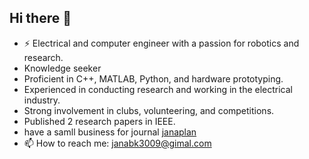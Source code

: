 ## Hi there 👋

- ⚡ Electrical and computer engineer with a passion for robotics and research.
- Knowledge seeker  
- Proficient in C++, MATLAB, Python, and hardware prototyping.
- Experienced in conducting research and working in the electrical industry.
- Strong involvement in clubs, volunteering, and competitions.
- Published 2 research papers in IEEE.
- have a samll business for journal [janaplan](https://salla.sa/janaplan)
- 📫 How to reach me: janabk3009@gimal.com

